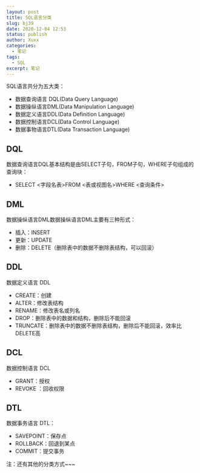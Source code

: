 ```yaml
---
layout: post
title: SQL语言分类
slug: bj39
date: 2020-12-04 12:53
status: publish
author: Xuxx
categories: 
  - 笔记
tags: 
  - SQL
excerpt: 笔记
---
```


SQL语言共分为五大类：

- 数据查询语言 DQL(Data Query Language)
- 数据操纵语言DML(Data Manipulation Language)
- 数据定义语言DDL(Data Definition Language)
- 数据控制语言DCL(Data Control Language)
- 数据事物语言DTL(Data Transaction Language)

## DQL

数据查询语言DQL基本结构是由SELECT子句，FROM子句，WHERE子句组成的查询块：

- SELECT <字段名表>FROM <表或视图名>WHERE <查询条件>

## DML

数据操纵语言DML数据操纵语言DML主要有三种形式：

- 插入：INSERT
- 更新：UPDATE
- 删除：DELETE（删除表中的数据不删除表结构，可以回滚）

## DDL

数据定义语言 DDL

- CREATE：创建
- ALTER：修改表结构
- RENAME：修改表名或列名
- DROP：删除表中的数据和结构，删除后不能回滚
- TRUNCATE：删除表中的数据不删除表结构，删除后不能回滚，效率比DELETE高

## DCL

数据控制语言 DCL

- GRANT：授权
- REVOKE ：回收权限

## DTL

数据事务语言 DTL：

- SAVEPOINT：保存点
- ROLLBACK：回退到某点
- COMMIT：提交事务

注：还有其他的分类方式~~~